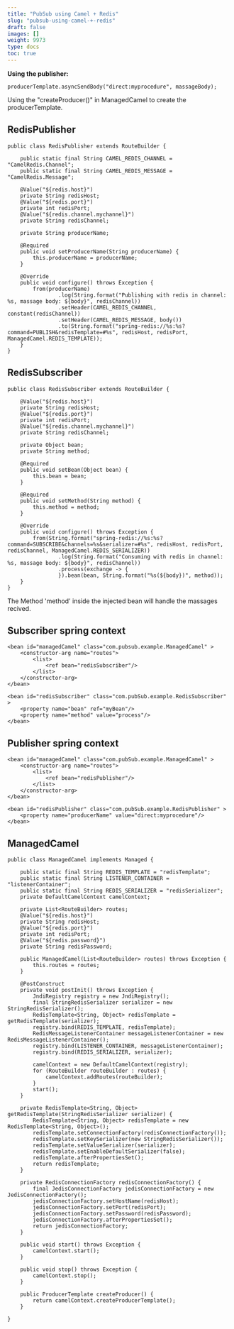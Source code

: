 ```yaml
---
title: "PubSub using Camel + Redis"
slug: "pubsub-using-camel-+-redis"
draft: false
images: []
weight: 9973
type: docs
toc: true
---
```


**Using the publisher:**

    producerTemplate.asyncSendBody("direct:myprocedure", massageBody);

Using the "createProducer()" in ManagedCamel to create the producerTemplate.

## RedisPublisher
    public class RedisPublisher extends RouteBuilder {
    
        public static final String CAMEL_REDIS_CHANNEL = "CamelRedis.Channel";
        public static final String CAMEL_REDIS_MESSAGE = "CamelRedis.Message";
    
        @Value("${redis.host}")
        private String redisHost;
        @Value("${redis.port}")
        private int redisPort;
        @Value("${redis.channel.mychannel}")
        private String redisChannel;
    
        private String producerName;
    
        @Required
        public void setProducerName(String producerName) {
            this.producerName = producerName;
        }
    
        @Override
        public void configure() throws Exception {
            from(producerName)
                    .log(String.format("Publishing with redis in channel: %s, massage body: ${body}", redisChannel))
                    .setHeader(CAMEL_REDIS_CHANNEL, constant(redisChannel))
                    .setHeader(CAMEL_REDIS_MESSAGE, body())
                    .to(String.format("spring-redis://%s:%s?command=PUBLISH&redisTemplate=#%s", redisHost, redisPort, ManagedCamel.REDIS_TEMPLATE));
        }
    }

## RedisSubscriber
    public class RedisSubscriber extends RouteBuilder {
    
        @Value("${redis.host}")
        private String redisHost;
        @Value("${redis.port}")
        private int redisPort;
        @Value("${redis.channel.mychannel}")
        private String redisChannel;
    
        private Object bean;
        private String method;
    
        @Required
        public void setBean(Object bean) {
            this.bean = bean;
        }
    
        @Required
        public void setMethod(String method) {
            this.method = method;
        }
    
        @Override
        public void configure() throws Exception {
            from(String.format("spring-redis://%s:%s?command=SUBSCRIBE&channels=%s&serializer=#%s", redisHost, redisPort, redisChannel, ManagedCamel.REDIS_SERIALIZER))
                    .log(String.format("Consuming with redis in channel: %s, massage body: ${body}", redisChannel))
                    .process(exchange -> {
                    }).bean(bean, String.format("%s(${body})", method));
        }
    }

The Method 'method' inside the injected bean will handle the massages recived.


## Subscriber spring context
    <bean id="managedCamel" class="com.pubsub.example.ManagedCamel" >
        <constructor-arg name="routes">
            <list>
                <ref bean="redisSubscriber"/>
            </list>
        </constructor-arg>
    </bean>

    <bean id="redisSubscriber" class="com.pubSub.example.RedisSubscriber" >
        <property name="bean" ref="myBean"/>
        <property name="method" value="process"/>
    </bean>

## Publisher spring context
    <bean id="managedCamel" class="com.pubSub.example.ManagedCamel" >
        <constructor-arg name="routes">
            <list>
                <ref bean="redisPublisher"/>
            </list>
        </constructor-arg>
    </bean>

    <bean id="redisPublisher" class="com.pubSub.example.RedisPublisher" >
        <property name="producerName" value="direct:myprocedure"/>
    </bean>

## ManagedCamel
    public class ManagedCamel implements Managed {
    
        public static final String REDIS_TEMPLATE = "redisTemplate";
        public static final String LISTENER_CONTAINER = "listenerContainer";
        public static final String REDIS_SERIALIZER = "redisSerializer";
        private DefaultCamelContext camelContext;
    
        private List<RouteBuilder> routes;
        @Value("${redis.host}")
        private String redisHost;
        @Value("${redis.port}")
        private int redisPort;
        @Value("${redis.password}")
        private String redisPassword;
    
        public ManagedCamel(List<RouteBuilder> routes) throws Exception {
            this.routes = routes;
        }
    
        @PostConstruct
        private void postInit() throws Exception {
            JndiRegistry registry = new JndiRegistry();
            final StringRedisSerializer serializer = new StringRedisSerializer();
            RedisTemplate<String, Object> redisTemplate = getRedisTemplate(serializer);
            registry.bind(REDIS_TEMPLATE, redisTemplate);
            RedisMessageListenerContainer messageListenerContainer = new RedisMessageListenerContainer();
            registry.bind(LISTENER_CONTAINER, messageListenerContainer);
            registry.bind(REDIS_SERIALIZER, serializer);
    
            camelContext = new DefaultCamelContext(registry);
            for (RouteBuilder routeBuilder : routes) {
                camelContext.addRoutes(routeBuilder);
            }
            start();
        }
    
        private RedisTemplate<String, Object> getRedisTemplate(StringRedisSerializer serializer) {
            RedisTemplate<String, Object> redisTemplate = new RedisTemplate<String, Object>();
            redisTemplate.setConnectionFactory(redisConnectionFactory());
            redisTemplate.setKeySerializer(new StringRedisSerializer());
            redisTemplate.setValueSerializer(serializer);
            redisTemplate.setEnableDefaultSerializer(false);
            redisTemplate.afterPropertiesSet();
            return redisTemplate;
        }
    
        private RedisConnectionFactory redisConnectionFactory() {
            final JedisConnectionFactory jedisConnectionFactory = new JedisConnectionFactory();
            jedisConnectionFactory.setHostName(redisHost);
            jedisConnectionFactory.setPort(redisPort);
            jedisConnectionFactory.setPassword(redisPassword);
            jedisConnectionFactory.afterPropertiesSet();
            return jedisConnectionFactory;
        }
    
        public void start() throws Exception {
            camelContext.start();
        }
    
        public void stop() throws Exception {
            camelContext.stop();
        }
    
        public ProducerTemplate createProducer() {
            return camelContext.createProducerTemplate();
        }
    
    }



